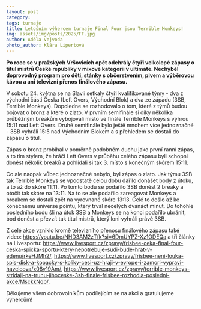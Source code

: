 ```yaml
---
layout: post
category:
tags: turnaje
title: Letošním výhercem turnaje Final Four jsou Terrible Monkeys!
img: assets/img/posts/2025/FF.jpg
author: Adéla Vejvoda
photo_author: Klára Lipertová
---
```

**Po roce se v pražských Vršovicích opět odehrály čtyři velkolepé zápasy o titul mistrů České republiky v mixové kategorii v ultimate. Nechyběl doprovodný program pro děti, stánky s občerstvením, pivem a výběrovou kávou a ani televizní přenos finálového zápasu.**

V sobotu 24. května se na Slavii setkaly čtyři kvalifikované týmy - dva z východní části Česka (Left Overs, Východní Blok) a dva ze západu (3SB, Terrible Monkeys). Dopoledne se rozhodovalo o tom, které z týmů budou bojovat o bronz a které o zlato. V prvním semifinále si díky několika průběžným breakům vybojovali místo ve finále Terrible Monkeys s výhrou 15:11 nad Left Overs. Druhé semifinále bylo ještě mnohem více jednoznačné - 3SB vyhráli 15:5 nad Východním Blokem a s přehledem se dostali do zápasu o titul. 

Zápas o bronz probíhal v poměrně podobném duchu jako první ranní zápas, a to tím stylem, že hráči Left Overs v průběhu celého zápasu byli schopni donést několik breaků a pohlídali si tak 3. místo s konečným skórem 15:11. 

Co ale naopak vůbec jednoznačné nebylo, byl zápas o zlato. Jak týmu 3SB tak Terrible Monkeys se vpodstatě celou dobu dařilo donášet body z útoku, a to až do skóre 11:11. Po tomto bodu se podařilo 3SB donést 2 breaky a otočit tak skóre na 13:11. Na to se ale podařilo zareagovat Monkeys a breakem se dostali zpět na vyrovnané skóre 13:13. Celé to došlo až ke konečnému universe pointu, který trval necelých dvanáct minut. Do tohohle posledního bodu šli na útok 3SB a Monkeys se na konci podařilo ubránit, bod donést a převzít tak titul mistrů, který loni vyhráli právě 3SB.

Z celé akce vzniklo kromě televizního přenosu finálového zápasu také video: https://youtu.be/NHD3AM2zTfk?si=6DmUYPZ-Xz1ODEQa a tři články na Livesportu: https://www.livesport.cz/zpravy/frisbee-ceka-final-four-ceska-spicka-sportu-ktery-nepotrebuje-sudi-bude-hrat-v-edenu/rkeHJMh2/, https://www.livesport.cz/zpravy/frisbee-neni-louka-spis-disk-a-kopacky-s-koliky-cesi-uz-hraji-v-evrope-i-zamori-vypravi-havelcova/x08y19Am/, https://www.livesport.cz/zpravy/terrible-monkeys-stridaji-na-trunu-jihoceske-3sb-finale-frisbee-rozhodla-posledni-akce/MsckkNqp/.

Děkujeme všem dobrovolníkům podílejícím se na akci a gratulujeme výhercům!
